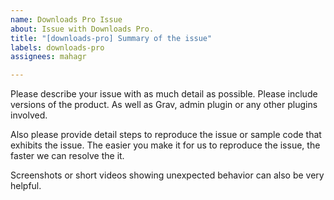 ```yaml
---
name: Downloads Pro Issue
about: Issue with Downloads Pro.
title: "[downloads-pro] Summary of the issue"
labels: downloads-pro
assignees: mahagr

---
```


Please describe your issue with as much detail as possible. Please include versions of the product. As well as Grav, admin plugin or any other plugins involved.

Also please provide detail steps to reproduce the issue or sample code that exhibits the issue. The easier you make it for us to reproduce the issue, the faster we can resolve the it.

Screenshots or short videos showing unexpected behavior can also be very helpful.
